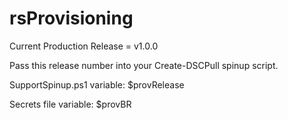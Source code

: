 rsProvisioning
==============

Current Production Release = v1.0.0

Pass this release number into your Create-DSCPull spinup script.

SupportSpinup.ps1 variable: $provRelease<br>

Secrets file variable: $provBR
